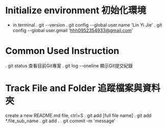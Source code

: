# Initialize environment 初始化環境
- in terminal
. git --version
. git config --global user.name 'Lin Yi Jie'
. git config --global user.gmail 'hhh0952354933@gmail.com'

# Common Used Instruction
. git status 查看目前Git專案
. git log --oneline 顯示Git提交紀錄

# Track File and Folder 追蹤檔案與資料夾
create a new README.md file, ctrl+S
. git add [full file name]
. git add *.file_sub_name
. git add  .
. git commit -m 'message'
